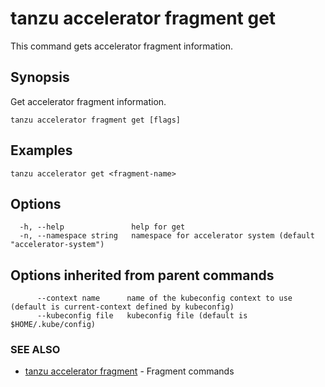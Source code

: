 # tanzu accelerator fragment get

This command gets accelerator fragment information.

## Synopsis

Get accelerator fragment information.

```console
tanzu accelerator fragment get [flags]
```

## Examples

```console
tanzu accelerator get <fragment-name>
```

## Options

```console
  -h, --help               help for get
  -n, --namespace string   namespace for accelerator system (default "accelerator-system")
```

## Options inherited from parent commands

```console
      --context name      name of the kubeconfig context to use (default is current-context defined by kubeconfig)
      --kubeconfig file   kubeconfig file (default is $HOME/.kube/config)
```

### SEE ALSO

* [tanzu accelerator fragment](tanzu_accelerator_fragment.md)	 - Fragment commands
